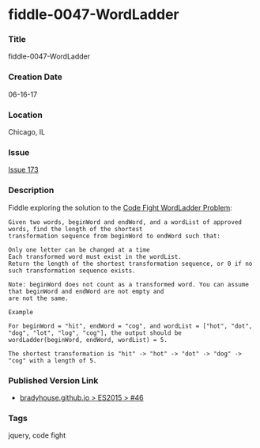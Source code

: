 fiddle-0047-WordLadder
======

### Title

fiddle-0047-WordLadder


### Creation Date

06-16-17


### Location

Chicago, IL


### Issue

[Issue 173](https://github.com/bradyhouse/house/issues/173)

### Description

Fiddle exploring the solution to the [Code Fight WordLadder Problem](https://codefights.com/interview/EDaACHNYHyH6qQFAL):

    Given two words, beginWord and endWord, and a wordList of approved words, find the length of the shortest 
    transformation sequence from beginWord to endWord such that:
    
    Only one letter can be changed at a time
    Each transformed word must exist in the wordList.
    Return the length of the shortest transformation sequence, or 0 if no such transformation sequence exists.
    
    Note: beginWord does not count as a transformed word. You can assume that beginWord and endWord are not empty and 
    are not the same.
    
    Example
    
    For beginWord = "hit", endWord = "cog", and wordList = ["hot", "dot", "dog", "lot", "log", "cog"], the output should be
    wordLadder(beginWord, endWord, wordList) = 5.
    
    The shortest transformation is "hit" -> "hot" -> "dot" -> "dog" -> "cog" with a length of 5.


### Published Version Link

* [bradyhouse.github.io > ES2015 > #46](http://bradyhouse.github.io/jquery/fiddle-0046-WordLadder/index.html)


### Tags

jquery, code fight
